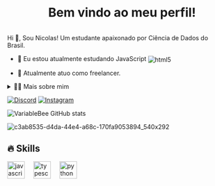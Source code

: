 <!--título-->
<div id="user-content-toc">
  <ul align="center">
    <summary><h1 style="display: inline-block">Bem vindo ao meu perfil!</h1></summary>
</div>

<!-- Presentation -->
<p>
  Hi 👋, Sou Nicolas! Um estudante apaixonado por Ciência de Dados do Brasil.

  - 🌱 Eu estou atualmente estudando JavaScript <img align="center" alt="html5" src="https://img.shields.io/badge/Edx-193A3E?style=for-the-badge&logo=edx&logoColor=white" />

  - 🔭 Atualmente atuo como freelancer.
</p>

<!-- Dropdown -->
<details>
  <summary>👨‍💻 Mais sobre mim</summary>

  - 💬 Eu tenho 20 anos de idade, estou atualmente vivendo no Brasil. Tenho nivel basico de Inglês e tenho experiencia com Python e Analise de dados.

  - ⚡ Eu gosto de ler, se é um bom livro, manga, ou quadrinhos, mas tambem gosto de assistir filmes e jogar jogos! Acredito que nossos interesses pessoais contribuem para uma percepção mais refinada das coisas e para a resolução de problemas. \o/
</details>

<!-- Links -->
[![Discord](https://img.shields.io/badge/Discord-nikizih-7289DA?style=flat&logo=discord&logoColor=white)](https://discord.com/users/436705306932805644)
[![Instagram](https://img.shields.io/badge/Instagram-E4405F?style=for-the-badge&logo=instagram&logoColor=white)](https://www.instagram.com/nik_f4/)

<!-- GithubStats -->
![VariableBee GitHub stats](https://github-readme-stats.vercel.app/api?username=nic-www&show_icons=true&theme=gotham)

<!-- GIF -->
![c3ab8535-d4da-44e4-a68c-170fa9053894_540x292](https://github.com/user-attachments/assets/7f2e724b-e71f-45e6-9f06-4c275a0d88ed)

## 🔥 Skills
<!-- Skills: Programming Languages -->
<div align="left">
  <img src="https://cdn.jsdelivr.net/gh/devicons/devicon/icons/javascript/javascript-original.svg" height="40" alt="javascript logo"  />
  <img width="12" />
  <img src="https://cdn.jsdelivr.net/gh/devicons/devicon/icons/typescript/typescript-original.svg" height="40" alt="typescript logo"  />
  <img width="12" />
  <img src="https://cdn.jsdelivr.net/gh/devicons/devicon/icons/python/python-original.svg" height="40" alt="python logo"  />
</div>

